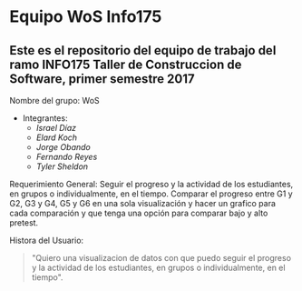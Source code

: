 <h1>Equipo WoS Info175 </h1>

<h2>Este es el repositorio del equipo de trabajo del ramo INFO175 Taller de Construccion de Software, primer semestre 2017 </h2>

Nombre del grupo: WoS

* Integrantes: 	 
	* *Israel Díaz*
	* *Elard Koch*
 	* *Jorge Obando*
 	* *Fernando Reyes*
 	* *Tyler Sheldon*

Requerimiento General: Seguir el progreso y la actividad de los estudiantes, en grupos o individualmente, en el tiempo.
			Comparar el progreso entre G1 y G2, G3 y G4, G5 y G6 en una sola visualización y hacer un grafico para cada comparación y que tenga una opción para comparar bajo y alto pretest. 

Histora del Usuario: 
  > "Quiero una visualizacion de datos con que puedo seguir 
  > el progreso y la actividad de los estudiantes, en grupos 
  > o individualmente, en el tiempo".


